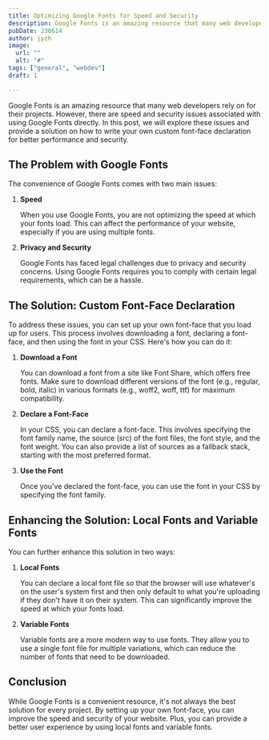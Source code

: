 ```yaml
---
title: Optimizing Google Fonts for Speed and Security
description: Google Fonts is an amazing resource that many web developers rely on for their projects
pubDate: 230614 
author: jyzh 
image:
  url: ""
  alt: "#"
tags: ["general", "webdev"]
draft: 1

---
```


Google Fonts is an amazing resource that many web developers rely on for their projects. However, there are speed and security issues associated with using Google Fonts directly. In this post, we will explore these issues and provide a solution on how to write your own custom font-face declaration for better performance and security.

## The Problem with Google Fonts
The convenience of Google Fonts comes with two main issues:

1. **Speed**

    When you use Google Fonts, you are not optimizing the speed at which your fonts load. This can affect the performance of your website, especially if you are using multiple fonts.

2. **Privacy and Security**

    Google Fonts has faced legal challenges due to privacy and security concerns. Using Google Fonts requires you to comply with certain legal requirements, which can be a hassle.

## The Solution: Custom Font-Face Declaration
To address these issues, you can set up your own font-face that you load up for users. This process involves downloading a font, declaring a font-face, and then using the font in your CSS. Here's how you can do it:

1. **Download a Font**

    You can download a font from a site like Font Share, which offers free fonts. Make sure to download different versions of the font (e.g., regular, bold, italic) in various formats (e.g., woff2, woff, ttf) for maximum compatibility.

2. **Declare a Font-Face**
  
    In your CSS, you can declare a font-face. This involves specifying the font family name, the source (src) of the font files, the font style, and the font weight. You can also provide a list of sources as a fallback stack, starting with the most preferred format.

3. **Use the Font**
  
    Once you've declared the font-face, you can use the font in your CSS by specifying the font family.

## Enhancing the Solution: Local Fonts and Variable Fonts
You can further enhance this solution in two ways:

1. **Local Fonts**

    You can declare a local font file so that the browser will use whatever's on the user's system first and then only default to what you're uploading if they don't have it on their system. This can significantly improve the speed at which your fonts load.

2. **Variable Fonts**

    Variable fonts are a more modern way to use fonts. They allow you to use a single font file for multiple variations, which can reduce the number of fonts that need to be downloaded.

## Conclusion

While Google Fonts is a convenient resource, it's not always the best solution for every project. By setting up your own font-face, you can improve the speed and security of your website. Plus, you can provide a better user experience by using local fonts and variable fonts.